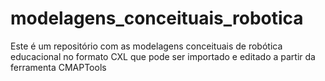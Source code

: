 # modelagens_conceituais_robotica
Este é um repositório com as modelagens conceituais de robótica educacional no formato CXL que pode ser importado e editado a partir da ferramenta CMAPTools
